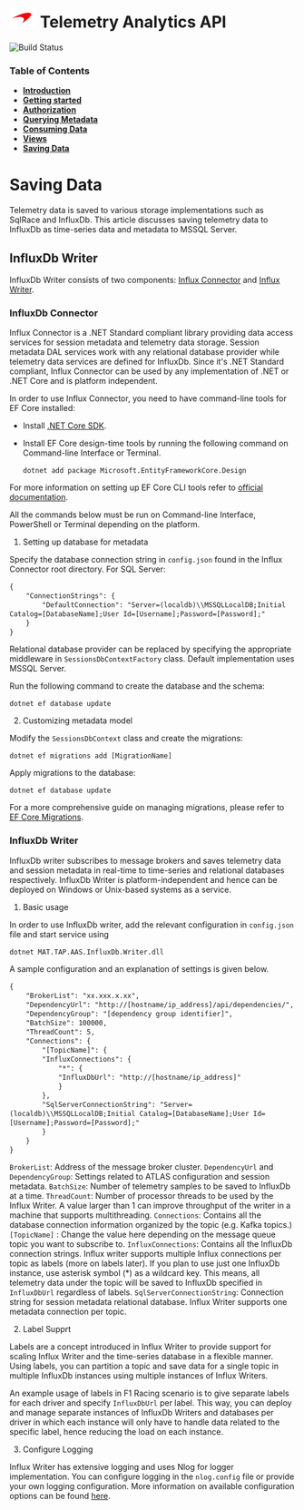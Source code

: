 # ![logo](/docs/branding.bmp) Telemetry Analytics API

![Build Status](https://mat-ocs.visualstudio.com/Telemetry%20Analytics%20Platform/_apis/build/status/MAT.TAP.TelemetryAnalytics.API/MAT.TAP.TelemetryAnalytics.API%20-%20Pull%20Request%20Gateway?branchName=develop)

### Table of Contents
- [**Introduction**](/README.md)<br>
- [**Getting started**](/docs/GettingStarted.md)<br>
- [**Authorization**](/docs/Authorization.md)<br>
- [**Querying Metadata**](/docs/Metadata.md)<br>
- [**Consuming Data**](/docs/ConsumingData.md)<br>
- [**Views**](/docs/Views.md)<br>
- [**Saving Data**](/docs/InfluxWriter.md)<br>

# Saving Data

Telemetry data is saved to various storage implementations such as SqlRace and InfluxDb. This article discusses saving telemetry data to InfluxDb as time-series data and metadata to MSSQL Server.

## InfluxDb Writer

InfluxDb Writer consists of two components: [Influx Connector](#influxdb-connector) and [Influx Writer](#influxdb-writer-1).

### InfluxDb Connector

Influx Connector is a .NET Standard compliant library providing data access services for session metadata and telemetry data storage. Session metadata DAL services work with any relational database provider while telemetry data services are defined for InfluxDb. Since it's .NET Standard compliant, Influx Connector can be used by any implementation of .NET or .NET Core and is platform independent.

In order to use Influx Connector, you need to have command-line tools for EF Core installed:

- Install [.NET Core SDK](https://www.microsoft.com/net/download).
- Install EF Core design-time tools by running the following command on Command-line Interface or Terminal.

    ```
    dotnet add package Microsoft.EntityFrameworkCore.Design
    ```

For more information on setting up EF Core CLI tools refer to [official documentation](https://docs.microsoft.com/en-us/ef/core/managing-schemas/migrations/#install-the-tools).

All the commands below must be run on Command-line Interface, PowerShell or Terminal depending on the platform.

1. Setting up database for metadata

Specify the database connection string in `config.json` found in the Influx Connector root directory. For SQL Server:

    {
        "ConnectionStrings": {
            "DefaultConnection": "Server=(localdb)\\MSSQLLocalDB;Initial Catalog=[DatabaseName];User Id=[Username];Password=[Password];"
        }
    }

Relational database provider can be replaced by specifying the appropriate middleware in `SessionsDbContextFactory` class. Default implementation uses MSSQL Server.

Run the following command to create the database and the schema:

    dotnet ef database update

2. Customizing metadata model

Modify the `SessionsDbContext` class and create the migrations:

    dotnet ef migrations add [MigrationName]

Apply migrations to the database:

    dotnet ef database update

For a more comprehensive guide on managing migrations, please refer to [EF Core Migrations](https://docs.microsoft.com/en-us/ef/core/managing-schemas/migrations/).

### InfluxDb Writer

InfluxDb writer subscribes to message brokers and saves telemetry data and session metadata in real-time to time-series and relational databases respectively. InfluxDb Writer is platform-independent and hence can be deployed on Windows or Unix-based systems as a service.

1. Basic usage

In order to use InfluxDb writer, add the relevant configuration in `config.json` file and start service using

    dotnet MAT.TAP.AAS.InfluxDb.Writer.dll

A sample configuration and an explanation of settings is given below.

    {
        "BrokerList": "xx.xxx.x.xx",
        "DependencyUrl": "http://[hostname/ip_address]/api/dependencies/",
        "DependencyGroup": "[dependency group identifier]",
        "BatchSize": 100000,
        "ThreadCount": 5,
        "Connections": {
            "[TopicName]": {
            "InfluxConnections": {
                "*": {
                "InfluxDbUrl": "http://[hostname/ip_address]"
                }
            },
            "SqlServerConnectionString": "Server=(localdb)\\MSSQLLocalDB;Initial Catalog=[DatabaseName];User Id=[Username];Password=[Password];"
            }
        }
    }

`BrokerList`: Address of the message broker cluster.
`DependencyUrl` and `DependencyGroup`: Settings related to ATLAS configuration and session metadata.
`BatchSize`: Number of telemetry samples to be saved to InfluxDb at a time.
`ThreadCount`: Number of processor threads to be used by the Influx Writer. A value larger than 1 can improve throughput of the writer in a machine that supports multithreading.
`Connections`: Contains all the database connection information organized by the topic (e.g. Kafka topics.)
`[TopicName]` : Change the value here depending on the message queue topic you want to subscribe to.
`InfluxConnections`: Contains all the InfluxDb connection strings. Influx writer supports multiple Influx connections per topic as labels (more on labels later). If you plan to use just one InfluxDb instance, use asterisk symbol (*) as a wildcard key. This means, all telemetry data under the topic will be saved to InfluxDb specified in `InfluxDbUrl` regardless of labels.
`SqlServerConnectionString`: Connection string for session metadata relational database. Influx Writer supports one metadata connection per topic.

2. Label Supprt

Labels are a concept introduced in Influx Writer to provide support for scaling Influx Writer and the time-series database in a flexible manner. Using labels, you can partition a topic and save data for a single topic in multiple InfluxDb instances using multiple instances of Influx Writers.

An example usage of labels in F1 Racing scenario is to give separate labels for each driver and specify `InfluxDbUrl` per label. This way, you can deploy and manage separate instances of InfluxDb Writers and databases per driver in which each instance will only have to handle data related to the specific label, hence reducing the load on each instance.

3. Configure Logging

Influx Writer has extensive logging and uses Nlog for logger implementation. You can configure logging in the `nlog.config` file or provide your own logging configuration. More information on available configuration options can be found [here](https://github.com/nlog/nlog/wiki/Configuration-file).